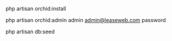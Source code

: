 


php artisan orchid:install

php artisan orchid:admin admin admin@leaseweb.com password

php artisan db:seed